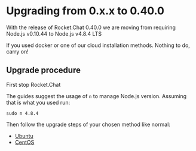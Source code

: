 # Upgrading from 0.x.x to 0.40.0

With the release of Rocket.Chat 0.40.0 we are moving from requiring Node.js v0.10.44 to Node.js v4.8.4 LTS

If you used docker or one of our cloud installation methods.  Nothing to do, carry on!

## Upgrade procedure

First stop Rocket.Chat

The guides suggest the usage of `n` to manage Node.js version. Assuming that is what you used run:

```
sudo n 4.8.4
```

Then follow the upgrade steps of your chosen method like normal:

* [Ubuntu](/3.%20Installation/4.%20Manual%20Installation/Ubuntu#update)
* [CentOS](/3.%20Installation/4.%20Manual%20Installation/CentOS#update)
